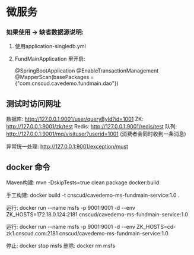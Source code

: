 # 微服务

### 如果使用 -> 缺省数据源说明:

1. 使用application-singledb.yml 
2. FundMainApplication 里开启:
 
   @SpringBootApplication
   @EnableTransactionManagement
   @MapperScan(basePackages = {"com.cnscud.cavedemo.fundmain.dao"})


## 测试时访问网址

   数据库: http://127.0.0.1:9001/user/queryById?id=1001
   ZK: http://127.0.0.1:9001/zk/test
   Redis: http://127.0.0.1:9001/redis/test
   队列: http://127.0.0.1:9001/mq/visituser?userid=1001 (消费者会同时收到一条消息)
   
   异常统一处理: http://127.0.0.1:9001/exception/must

## docker 命令
   Maven构建: mvn -DskipTests=true  clean package docker:build

   手工构建: docker build -t cnscud/cavedemo-ms-fundmain-service:1.0 .

   运行: docker run --name msfs -p 9001:9001 -d  --env ZK_HOSTS=172.18.0.124:2181 cnscud/cavedemo-ms-fundmain-service:1.0

   运行: docker run --name msfs -p 9001:9001 -d  --env ZK_HOSTS=cd-zk1.cnscud.com:2181 cnscud/cavedemo-ms-fundmain-service:1.0

   停止: docker stop msfs
   删除: docker rm msfs




